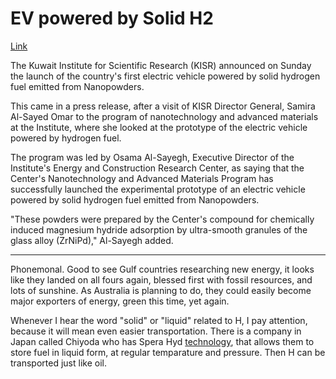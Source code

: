 # EV powered by Solid H2

[Link](https://fuelcellsworks.com/news/kuwaits-kisr-launches-first-electric-vehicle-powered-by-solid-hydrogen-fuel/)

The Kuwait Institute for Scientific Research (KISR) announced on
Sunday the launch of the country's first electric vehicle powered by
solid hydrogen fuel emitted from Nanopowders.

This came in a press release, after a visit of KISR Director General,
Samira Al-Sayed Omar to the program of nanotechnology and advanced
materials at the Institute, where she looked at the prototype of the
electric vehicle powered by hydrogen fuel.

The program was led by Osama Al-Sayegh, Executive Director of the
Institute's Energy and Construction Research Center, as saying that
the Center's Nanotechnology and Advanced Materials Program has
successfully launched the experimental prototype of an electric
vehicle powered by solid hydrogen fuel emitted from Nanopowders.

"These powders were prepared by the Center's compound for chemically
induced magnesium hydride adsorption by ultra-smooth granules of the
glass alloy (ZrNiPd)," Al-Sayegh added.

------

Phonemonal. Good to see Gulf countries researching new energy, it
looks like they landed on all fours again, blessed first with fossil
resources, and lots of sunshine. As Australia is planning to do, they
could easily become major exporters of energy, green this time, yet
again.

Whenever I hear the word "solid" or "liquid" related to H, I pay
attention, because it will mean even easier transportation. There is a
company in Japan called Chiyoda who has Spera Hyd
[technology](https://www.chiyodacorp.com/en/service/spera-hydrogen/innovations/),
that allows them to store fuel in liquid form, at regular temparature
and pressure. Then H can be transported just like oil.

